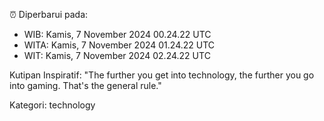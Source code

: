 ⏰ Diperbarui pada:
- WIB: Kamis, 7 November 2024 00.24.22 UTC
- WITA: Kamis, 7 November 2024 01.24.22 UTC
- WIT: Kamis, 7 November 2024 02.24.22 UTC

Kutipan Inspiratif:
"The further you get into technology, the further you go into gaming. That's the general rule."


Kategori: technology

